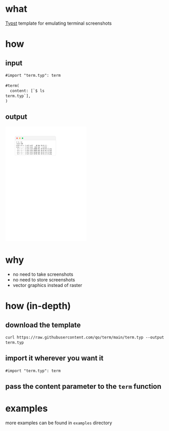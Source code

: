 # what

[Typst](https://github.com/typst/typst) template for emulating terminal screenshots

# how

## input

```typst
#import "term.typ": term

#term(
  content: [`$ ls
term.typ`],
)
```

## output

<img src="./examples/raw/raw.svg" width="50%">

# why

- no need to take screenshots
- no need to store screenshots
- vector graphics instead of raster

# how (in-depth)

## download the template

```
curl https://raw.githubusercontent.com/qo/term/main/term.typ --output term.typ
```

## import it wherever you want it

```typst
#import "term.typ": term
```

## pass the content parameter to the `term` function

# examples

more examples can be found in `examples` directory
